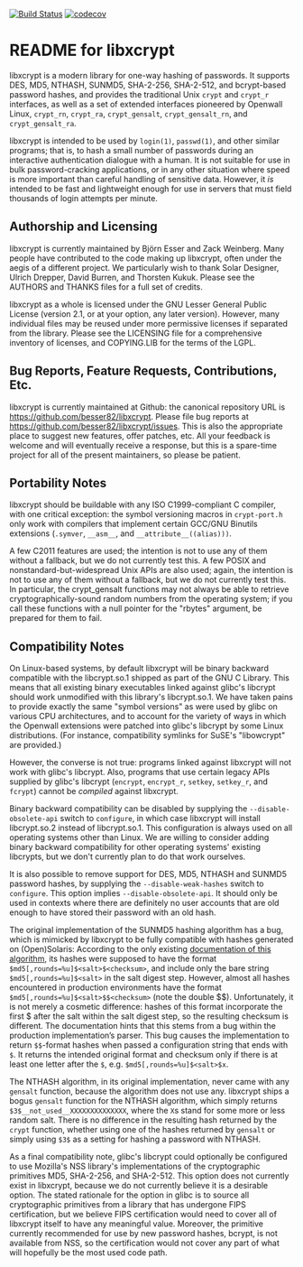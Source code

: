 [![Build Status](https://travis-ci.org/besser82/libxcrypt.svg?branch=develop)](https://travis-ci.org/besser82/libxcrypt)
[![codecov](https://codecov.io/gh/besser82/libxcrypt/branch/develop/graph/badge.svg)](https://codecov.io/gh/besser82/libxcrypt)

README for libxcrypt
====================

libxcrypt is a modern library for one-way hashing of passwords.  It
supports DES, MD5, NTHASH, SUNMD5, SHA-2-256, SHA-2-512, and
bcrypt-based password hashes, and provides the traditional Unix `crypt`
and `crypt_r` interfaces, as well as a set of extended interfaces
pioneered by Openwall Linux, `crypt_rn`, `crypt_ra`, `crypt_gensalt`,
`crypt_gensalt_rn`, and `crypt_gensalt_ra`.

libxcrypt is intended to be used by `login(1)`, `passwd(1)`, and other
similar programs; that is, to hash a small number of passwords during
an interactive authentication dialogue with a human.  It is not
suitable for use in bulk password-cracking applications, or in any
other situation where speed is more important than careful handling of
sensitive data.  However, it *is* intended to be fast and lightweight
enough for use in servers that must field thousands of login attempts
per minute.

Authorship and Licensing
------------------------

libxcrypt is currently maintained by Björn Esser and Zack Weinberg.
Many people have contributed to the code making up libxcrypt, often
under the aegis of a different project.  We particularly wish to thank
Solar Designer, Ulrich Drepper, David Burren, and Thorsten Kukuk.
Please see the AUTHORS and THANKS files for a full set of credits.

libxcrypt as a whole is licensed under the GNU Lesser General Public
License (version 2.1, or at your option, any later version).  However,
many individual files may be reused under more permissive licenses if
separated from the library.  Please see the LICENSING file for a
comprehensive inventory of licenses, and COPYING.LIB for the terms of
the LGPL.

Bug Reports, Feature Requests, Contributions, Etc.
--------------------------------------------------

libxcrypt is currently maintained at Github: the canonical repository
URL is <https://github.com/besser82/libxcrypt>.  Please file bug
reports at <https://github.com/besser82/libxcrypt/issues>.  This is
also the appropriate place to suggest new features, offer patches,
etc.  All your feedback is welcome and will eventually receive a
response, but this is a spare-time project for all of the present
maintainers, so please be patient.

Portability Notes
-----------------

libxcrypt should be buildable with any ISO C1999-compliant C compiler,
with one critical exception: the symbol versioning macros in
`crypt-port.h` only work with compilers that implement certain GCC/GNU
Binutils extensions (`.symver`, `__asm__`, and `__attribute__((alias)))`.

A few C2011 features are used; the intention is not to use any of them
without a fallback, but we do not currently test this.  A few POSIX
and nonstandard-but-widespread Unix APIs are also used; again, the
intention is not to use any of them without a fallback, but we do not
currently test this.  In particular, the crypt_gensalt functions may
not always be able to retrieve cryptographically-sound random numbers
from the operating system; if you call these functions with a null
pointer for the "rbytes" argument, be prepared for them to fail.

Compatibility Notes
-------------------

On Linux-based systems, by default libxcrypt will be binary backward
compatible with the libcrypt.so.1 shipped as part of the GNU C
Library.  This means that all existing binary executables linked
against glibc's libcrypt should work unmodified with this library's
libcrypt.so.1.  We have taken pains to provide exactly the same
"symbol versions" as were used by glibc on various CPU architectures,
and to account for the variety of ways in which the Openwall
extensions were patched into glibc's libcrypt by some Linux
distributions.  (For instance, compatibility symlinks for SuSE's
"libowcrypt" are provided.)

However, the converse is not true: programs linked against libxcrypt
will not work with glibc's libcrypt.  Also, programs that use certain
legacy APIs supplied by glibc's libcrypt (`encrypt`, `encrypt_r`,
`setkey`, `setkey_r`, and `fcrypt`) cannot be *compiled* against
libxcrypt.

Binary backward compatibility can be disabled by supplying the
`--disable-obsolete-api` switch to `configure`, in which case libxcrypt
will install libcrypt.so.2 instead of libcrypt.so.1.  This
configuration is always used on all operating systems other than
Linux.  We are willing to consider adding binary backward
compatibility for other operating systems' existing libcrypts, but we
don't currently plan to do that work ourselves.

It is also possible to remove support for DES, MD5, NTHASH and SUNMD5
password hashes, by supplying the `--disable-weak-hashes` switch to
`configure`.  This option implies `--disable-obsolete-api`.  It should
only be used in contexts where there are definitely no user accounts
that are old enough to have stored their password with an old hash.

The original implementation of the SUNMD5 hashing algorithm has a bug,
which is mimicked by libxcrypt to be fully compatible with hashes
generated on (Open)Solaris: According to the only existing
[documentation of this algorithm](https://dropsafe.crypticide.com/article/1389),
its hashes were supposed to have the format
`$md5[,rounds=%u]$<salt>$<checksum>`, and include only the bare
string `$md5[,rounds=%u]$<salt>` in the salt digest step. However,
almost all hashes encountered in production environments have the
format `$md5[,rounds=%u]$<salt>$$<checksum>` (note the double $$).
Unfortunately, it is not merely a cosmetic difference: hashes of this
format incorporate the first $ after the salt within the salt digest
step, so the resulting checksum is different.
The documentation hints that this stems from a bug within the
production implementation’s parser.  This bug causes the
implementation to return `$$`-format hashes when passed a configuration
string that ends with `$`.  It returns the intended original format
and checksum only if there is at least one letter after the `$`,
e.g. `$md5[,rounds=%u]$<salt>$x`.

The NTHASH algorithm, in its original implementation, never came with
any `gensalt` function, because the algorithm does not use any.
libxcrypt ships a bogus `gensalt` function for the NTHASH algorithm,
which simply returns `$3$__not_used__XXXXXXXXXXXXXX`, where the `X`s
stand for some more or less random salt.  There is no difference in
the resulting hash returned by the `crypt` function, whether using
one of the hashes returned by `gensalt` or simply using `$3$` as a
setting for hashing a password with NTHASH.

As a final compatibility note, glibc's libcrypt could optionally be
configured to use Mozilla's NSS library's implementations of the
cryptographic primitives MD5, SHA-2-256, and SHA-2-512.  This option
does not currently exist in libxcrypt, because we do not currently
believe it is a desirable option.  The stated rationale for the option
in glibc is to source all cryptographic primitives from a library that
has undergone FIPS certification, but we believe FIPS certification
would need to cover all of libxcrypt itself to have any meaningful
value.  Moreover, the primitive currently recommended for use by new
password hashes, bcrypt, is not available from NSS, so the
certification would not cover any part of what will hopefully be the
most used code path.
